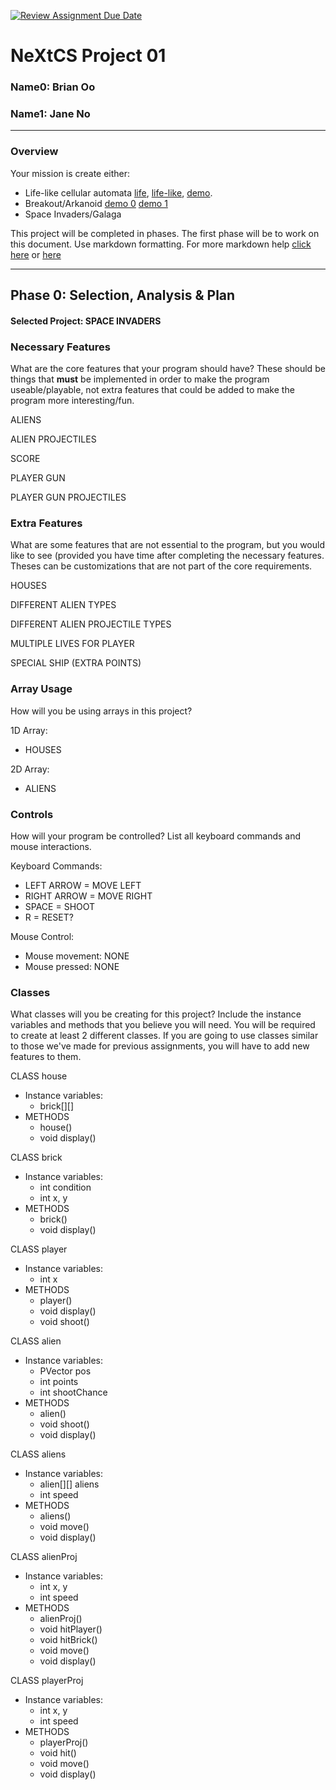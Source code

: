 [![Review Assignment Due Date](https://classroom.github.com/assets/deadline-readme-button-22041afd0340ce965d47ae6ef1cefeee28c7c493a6346c4f15d667ab976d596c.svg)](https://classroom.github.com/a/2bl0h1Mb)
# NeXtCS Project 01
### Name0: Brian Oo
### Name1: Jane No
---

### Overview
Your mission is create either:
- Life-like cellular automata [life](https://en.wikipedia.org/wiki/Conway%27s_Game_of_Life), [life-like](https://en.wikipedia.org/wiki/Life-like_cellular_automaton), [demo](https://www.netlogoweb.org/launch#https://www.netlogoweb.org/assets/modelslib/Sample%20Models/Computer%20Science/Cellular%20Automata/Life.nlogo).
- Breakout/Arkanoid [demo 0](https://elgoog.im/breakout/)  [demo 1](https://www.crazygames.com/game/atari-breakout)
- Space Invaders/Galaga

This project will be completed in phases. The first phase will be to work on this document. Use markdown formatting. For more markdown help [click here](https://github.com/adam-p/markdown-here/wiki/Markdown-Cheatsheet) or [here](https://docs.github.com/en/get-started/writing-on-github/getting-started-with-writing-and-formatting-on-github/basic-writing-and-formatting-syntax)


---

## Phase 0: Selection, Analysis & Plan

#### Selected Project: SPACE INVADERS

### Necessary Features
What are the core features that your program should have? These should be things that __must__ be implemented in order to make the program useable/playable, not extra features that could be added to make the program more interesting/fun.

ALIENS

ALIEN PROJECTILES

SCORE

PLAYER GUN

PLAYER GUN PROJECTILES

### Extra Features
What are some features that are not essential to the program, but you would like to see (provided you have time after completing the necessary features. Theses can be customizations that are not part of the core requirements.

HOUSES

DIFFERENT ALIEN TYPES

DIFFERENT ALIEN PROJECTILE TYPES

MULTIPLE LIVES FOR PLAYER

SPECIAL SHIP (EXTRA POINTS)

### Array Usage
How will you be using arrays in this project?

1D Array:
- HOUSES

2D Array:
- ALIENS


### Controls
How will your program be controlled? List all keyboard commands and mouse interactions.

Keyboard Commands:
- LEFT ARROW = MOVE LEFT
- RIGHT ARROW = MOVE RIGHT
- SPACE = SHOOT
- R = RESET?

Mouse Control:
- Mouse movement: NONE
- Mouse pressed: NONE


### Classes
What classes will you be creating for this project? Include the instance variables and methods that you believe you will need. You will be required to create at least 2 different classes. If you are going to use classes similar to those we've made for previous assignments, you will have to add new features to them.

CLASS house
- Instance variables:
  - brick[][]
- METHODS
  - house()
  - void display()
 
CLASS brick
- Instance variables:
  - int condition
  - int x, y
- METHODS
  - brick()
  - void display()

CLASS player
- Instance variables:
  - int x
- METHODS
  - player()
  - void display()
  - void shoot()

CLASS alien
- Instance variables:
  - PVector pos
  - int points
  - int shootChance
- METHODS
  - alien()
  - void shoot()
  - void display()

CLASS aliens
- Instance variables:
  - alien[][] aliens
  - int speed
- METHODS
  - aliens()
  - void move()
  - void display()
 
CLASS alienProj
- Instance variables:
  - int x, y
  - int speed
- METHODS
  - alienProj()
  - void hitPlayer()
  - void hitBrick()
  - void move()
  - void display()
 
CLASS playerProj
- Instance variables:
  - int x, y
  - int speed
- METHODS
  - playerProj()
  - void hit()
  - void move()
  - void display()
